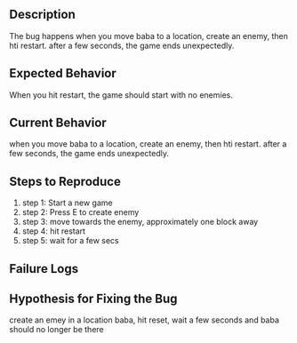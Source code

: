 ## Description

The bug happens when you move baba to a location, create an enemy, then hti restart. after a few seconds, the game ends unexpectedly. 
## Expected Behavior

When you hit restart, the game should start with no enemies. 

## Current Behavior
when you move baba to a location, create an enemy, then hti restart. after a few seconds, the game ends unexpectedly.

## Steps to Reproduce


1. step 1: Start a new game
2. step 2: Press E to create enemy
3. step 3: move towards the enemy, approximately one block away
4. step 4: hit restart
5. step 5: wait for a few secs

## Failure Logs


## Hypothesis for Fixing the Bug
create an emey in a location baba, hit reset, wait a few seconds and baba should no longer be there